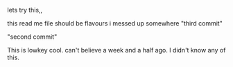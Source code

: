 lets try this,,

this read me file should be flavours i messed up somewhere
"third commit"

"second commit"

This is lowkey cool. can't believe a week and a half ago. I didn't know any of this.
